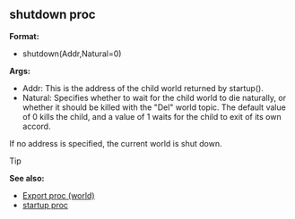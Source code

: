 ## shutdown proc

**Format:**
+   shutdown(Addr,Natural=0)
<!-- -->
**Args:**
+   Addr: This is the address of the child world returned by startup().
+   Natural: Specifies whether to wait for the child world to die
    naturally, or whether it should be killed with the "Del" world
    topic. The default value of 0 kills the child, and a value of 1
    waits for the child to exit of its own accord.


If no address is specified, the current world is shut down.

> [!TIP] 
> **See also:**
> +   [Export proc (world)](/ref/world/proc/Export.md) 
> +   [startup proc](/ref/proc/startup.md) <!-- -->